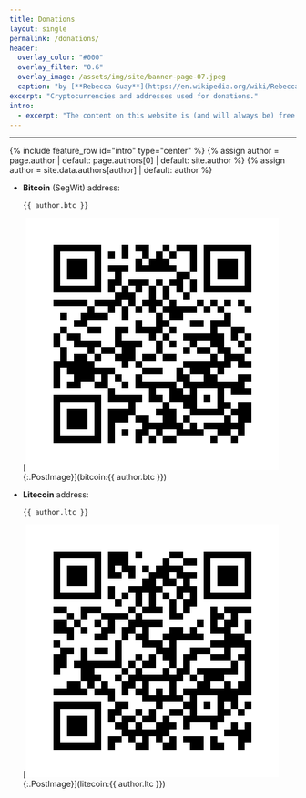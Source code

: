 ```yaml
---
title: Donations
layout: single
permalink: /donations/
header:
  overlay_color: "#000"
  overlay_filter: "0.6"
  overlay_image: /assets/img/site/banner-page-07.jpeg
  caption: "by [**Rebecca Guay**](https://en.wikipedia.org/wiki/Rebecca_Guay)"
excerpt: "Cryptocurrencies and addresses used for donations."
intro: 
  - excerpt: "The content on this website is (and will always be) free for everyone to access at any time and from anywhere. If you enjoyed the content, consider sending me a message instead.  Now, if you are feeling generous and are in a stable financial situation, then use one of the addresses below to donate. The addresses change every once in a while for multiple reasons."
---
```

***
{% include feature_row id="intro" type="center" %}
{% assign author = page.author | default: page.authors[0] | default: site.author %}
{% assign author = site.data.authors[author] | default: author %}

- **Bitcoin** (SegWit) address:
  
  ```
  {{ author.btc }}
  ```
  [![BTC SegWit 01 QR code](/assets/img/site/bitcoin-segwit-01.png){:.PostImage}](bitcoin:{{ author.btc }})

- **Litecoin** address:

  ```
  {{ author.ltc }}
  ```  
  [![LTC 01 QR code](/assets/img/site/litecoin-01.png){:.PostImage}](litecoin:{{ author.ltc }})

